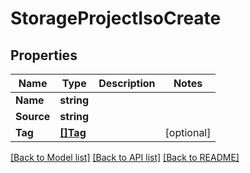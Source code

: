 # StorageProjectIsoCreate

## Properties

Name | Type | Description | Notes
------------ | ------------- | ------------- | -------------
**Name** | **string** |  | 
**Source** | **string** |  | 
**Tag** | [**[]Tag**](tag.md) |  | [optional] 

[[Back to Model list]](../README.md#documentation-for-models) [[Back to API list]](../README.md#documentation-for-api-endpoints) [[Back to README]](../README.md)


